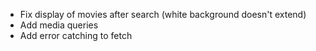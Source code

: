 - Fix display of movies after search (white background doesn't extend)
- Add media queries
- Add error catching to fetch